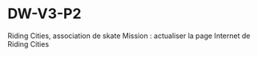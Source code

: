 # DW-V3-P2
Riding Cities, association de skate
Mission : actualiser la page Internet de Riding Cities 
